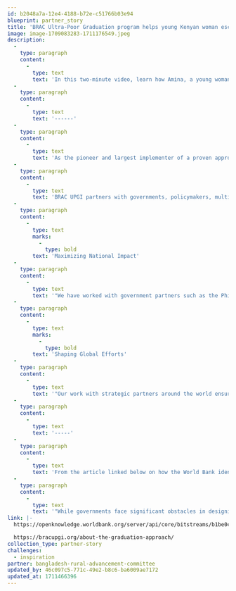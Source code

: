 ```yaml
---
id: b2048a7a-12e4-4188-b72e-c51766b03e94
blueprint: partner_story
title: 'BRAC Ultra-Poor Graduation program helps young Kenyan woman escape poverty...'
image: image-1709083283-1711176549.jpeg
description:
  -
    type: paragraph
    content:
      -
        type: text
        text: 'In this two-minute video, learn how Amina, a young woman in Kenya, successfully and happily escapes poverty through the BRAC Ultra-Poor Graduation program: https://www.youtube.com/watch?v=6d7C9X7WXjY.    '
  -
    type: paragraph
    content:
      -
        type: text
        text: '------'
  -
    type: paragraph
    content:
      -
        type: text
        text: 'As the pioneer and largest implementer of a proven approach, BRAC has already reached over 2.1 million households in Bangladesh, empowering 95 percent of participants to “graduate” from extreme poverty. With our track record of success, we are well-positioned to expand our operations and impact.'
  -
    type: paragraph
    content:
      -
        type: text
        text: 'BRAC UPGI partners with governments, policymakers, multilaterals, and civil society to expand adoption of our proven approach worldwide and enact local and global policy changes that better serve people living in extreme poverty:'
  -
    type: paragraph
    content:
      -
        type: text
        marks:
          -
            type: bold
        text: 'Maximizing National Impact'
  -
    type: paragraph
    content:
      -
        type: text
        text: '"We have worked with government partners such as the Philippines, Kenya, Zambia, India, and Pakistan to adapt and integrate our approach into existing programs and policies and with civil society and local communities to sustain local efforts to eradicate extreme poverty.'
  -
    type: paragraph
    content:
      -
        type: text
        marks:
          -
            type: bold
        text: 'Shaping Global Efforts'
  -
    type: paragraph
    content:
      -
        type: text
        text: '"Our work with strategic partners around the world ensures global and regional policies and programs focus on the needs of people living in extreme poverty."'
  -
    type: paragraph
    content:
      -
        type: text
        text: '-----'
  -
    type: paragraph
    content:
      -
        type: text
        text: 'From the article linked below on how the World Bank identifies programs for people living in poverty. BRAC is a major partner across the world in doing so. The video link also helps to explain.'
  -
    type: paragraph
    content:
      -
        type: text
        text: '"While governments face significant obstacles in designing and delivering approaches for people living in extreme poverty, a substantial body of research shows that programs can achieve transformative impact by addressing the socioeconomic barriers that often exclude this population. An increasing number of governments are adopting and scaling economic inclusion programs, including Graduation programs, to address the multidimensional vulnerabilities of people living in extreme poverty. By integrating the Graduation approach into their poverty reduction initiatives, governments can increase the impact and scale of their initiatives by investing in the systems, processes, and capacities needed to reach those furthest behind and deliver multidimensional, timebound, and sequenced program interventions. This In Practice paper shares insights and learning from four non-governmental organizations on the potential to scale up government-led Graduation programs for people living in extreme poverty. It contributes to the growing policy space around economic inclusion and identifies good practices for designing and implementing government-led Graduation programs. It makes recommendations and identifies key considerations for governments on how to identify, reach, and deliver impactful programming to individuals and households facing socioeconomic exclusion and marginalization."'
link: |-
  https://openknowledge.worldbank.org/server/api/core/bitstreams/b1be0c9c-3984-41cd-b673-6ef1de870c33/content

  https://bracupgi.org/about-the-graduation-approach/
collection_type: partner-story
challenges:
  - inspiration
partner: bangladesh-rural-advancement-committee
updated_by: 46c097c5-771c-49e2-b8c6-ba6009ae7172
updated_at: 1711466396
---
```


